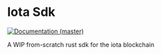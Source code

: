 # Iota Sdk

[![Documentation (master)](https://img.shields.io/badge/docs-master-59f)](https://github.com/iotaledger/iota-rust-sdk/iota_sdk/)

A WIP from-scratch rust sdk for the iota blockchain
